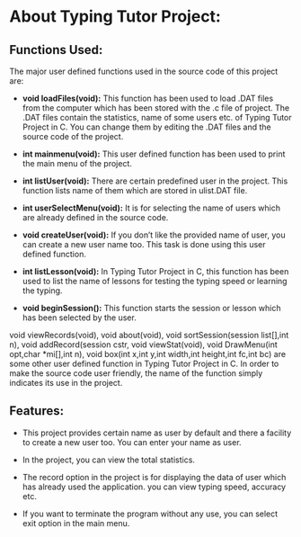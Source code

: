 # About Typing Tutor Project:

## Functions Used:

The major user defined functions used in the source code of this project are:

- **void loadFiles(void):** This function has been used to load .DAT files from the computer which has been stored with the .c file of project. The .DAT files contain the statistics, name of some users etc. of Typing Tutor Project in C. You can change them by editing the .DAT files and the source code of the project.

- **int mainmenu(void):** This user defined function has been used to print the main menu of the project.

- **int listUser(void):** There are certain predefined user in the project. This function lists name of them which are stored in ulist.DAT file.

- **int userSelectMenu(void):** It is for selecting the name of users which are already defined in the source code.

- **void createUser(void):** If you don’t like the provided name of user, you can create a new user name too. This task is done using this user defined function.

- **int listLesson(void):** In Typing Tutor Project in C, this function has been used to list the name of lessons for testing the typing speed or learning the typing.

- **void beginSession():** This function starts the session or lesson which has been selected by the user.

void viewRecords(void), void about(void), void sortSession(session list[],int n), void addRecord(session cstr, void viewStat(void), void DrawMenu(int opt,char *mi[],int n), void box(int x,int y,int width,int height,int fc,int bc) are some other user defined function in Typing Tutor Project in C. In order to make the source code user friendly, the name of the function simply indicates its use in the project.

## Features:

- This project provides certain name as user by default and there a facility to create a new user too. You can enter your name as user.

- In the project, you can view the total statistics.

- The record option in the project is for displaying the data of user which has already used the application. you can view typing speed, accuracy etc.

- If you want to terminate the program without any use, you can select exit option in the main menu.